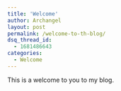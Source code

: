 ```yaml
---
title: 'Welcome'
author: Archangel
layout: post
permalink: /welcome-to-th-blog/
dsq_thread_id:
  - 1681486643
categories:
  - Welcome
---
```

This is a welcome to you to my blog.
